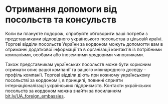 # Отримання допомоги від посольств та консульств

Коли ви плануєте подорож, спробуйте обговорити ваші потреби з представниками відповідного українського посольства в цільовій країні. Торгові відділи посольств України за кордоном можуть допомогти вам в отриманні додаткової інформації та в організації контактів із потрібними компаніями, особами або іноземними урядовими чиновниками. 

Також представникам українських посольств може бути корисним отримати опис вашої компанії та вашого міжнародного досвіду – профіль компанії. Торгові відділи діють при кожному українському посольстві за кордоном і, в принципі, повинні сприяти інтернаціоналізації українських підприємств. Контакти українських посольств за кордоном можна знайти за посиланням <a href="bit.ly/UA_foreign_embassies">bit.ly/UA_foreign_embassies</a>.
